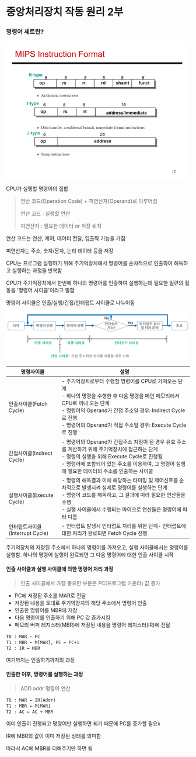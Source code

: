 # 중앙처리장치 작동 원리 2부

### 명령어 세트란?

<img src="03_중앙처리장치 작동 원리 2부.assets/image-20220318192314923.png">

CPU가 실행할 명령어의 집합

> 연산 코드(Operation Code) + 피연산자(Operand)로 이루어짐
>
> 연산 코드 : 실행할 연산
>
> 피연산자 : 필요한 데이터 or 저장 위치

연산 코드는 연산, 제어, 데이터 전달, 입출력 기능을 가짐

피연산자는 주소, 숫자/문자, 논리 데이터 등을 저장

CPU는 프로그램 실행하기 위해 주기억장치에서 명령어를 순차적으로 인출하여 해독하고 실행하는 과정을 반복함

CPU가 주기억장치에서 한번에 하나의 명령어를 인출하여 실행하는데 필요한 일련의 활동을 '명령어 사이클'이라고 말함

명령어 사이클은 인출/실행/간접/인터럽트 사이클로 나누어짐

<img src="03_중앙처리장치 작동 원리 2부.assets/image-20220318192601225.png">

| **명령사이클**                  | **설명**                                                     |
| ------------------------------- | ------------------------------------------------------------ |
| 인출사이클(Fetch Cycle)         | - 주기억장치로부터 수행할 명령어를 CPU로 가져오는 단계<br />- 하나의 명령을 수행한 후 다음 명령을 메인 메모리에서 CPU로 꺼내 오는 단계<br />- 명령어의 Operand가 간접 주소일 경우: Indirect Cycle로 진행<br />- 명령어의 Operand가 직접 주소일 경우: Execute Cycle로 진행 |
| 간접사이클(Indirect Cycle)      | - 명령어의 Operand가 간접주소 지정이 된 경우 유효 주소를 계산하기 위해 주기억장치에 접근하는 단계<br />- 명령의 실행을 위해 Execute Cycle로 진행됨<br />- 명령어에 포함되어 있는 주소를 이용하여, 그 명령어 실행에 필요한 데이터의 주소를 인출하는 사이클 |
| 실행사이클(Execute Cycle)       | - 명령의 해독결과 이에 해당하는 타이밍 및 제어신호를 순차적으로 발생시켜 실제로 명령어를 실행하는 단계<br />- 명령어 코드를 해독하고, 그 결과에 따라 필요한 연산들을 수행<br />- 실행 사이클에서 수행되는 마이크로 연산들은 명령어에 따라 다름 |
| 인터럽트사이클(Interrupt Cycle) | - 인터럽트 발생시 인터럽트 처리를 위한 단계- 인터럽트에 대한 처리가 완료되면 Fetch Cycle 진행 |

주기억장치의 지정된 주소에서 하나의 명령어를 가져오고, 실행 사이클에서는 명령어를 실행함. 하나의 명령어 실행이 완료되면 그 다음 명령어에 대한 인출 사이클 시작

#### 인출 사이클과 실행 사이클에 의한 명령어 처리 과정

> 인출 사이클에서 가장 중요한 부분은 PC(프로그램 카운터) 값 증가

- PC에 저장된 주소를 MAR로 전달
- 저장된 내용을 토대로 주기억장치의 해당 주소에서 명령어 인출
- 인출한 명령어를 MBR에 저장
- 다음 명령어를 인출하기 위해 PC 값 증가시킴
- 메모리 버퍼 레지스터(MBR)에 저장된 내용을 명령어 레지스터(IR)에 전달

```
T0 : MAR ← PC
T1 : MBR ← M[MAR], PC ← PC+1
T2 : IR ← MBR
```

여기까지는 인출하기까지의 과정

#### 인출한 이후, 명령어를 실행하는 과정

> ADD addr 명령어 연산

```
T0 : MAR ← IR(Addr)
T1 : MBR ← M[MAR]
T2 : AC ← AC + MBR
```

이미 인출이 진행되고 명령어만 실행하면 되기 때문에 PC를 증가할 필요x

IR에 MBR의 값이 이미 저장된 상태를 의미함

따라서 AC에 MBR을 더해주기만 하면 됨